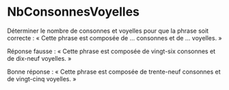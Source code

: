 # NbConsonnesVoyelles
Déterminer le nombre de consonnes et voyelles pour que la phrase soit correcte :
« Cette phrase est composée de ... consonnes et de ... voyelles. »

Réponse fausse :
« Cette phrase est composée de vingt-six consonnes et de dix-neuf voyelles. »

Bonne réponse :
« Cette phrase est composée de trente-neuf consonnes et de vingt-cinq voyelles. »
